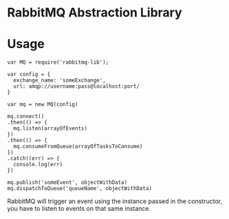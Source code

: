 # RabbitMQ Abstraction Library

# Usage

```
var MQ = require('rabbitmq-lib');

var config = {
  exchange_name: 'someExchange',
  url: amqp://username:pass@localhost:port/
}

var mq = new MQ(config)

mq.connect()
.then(() => {
  mq.listen(arrayOfEvents)
})
.then(() => {
  mq.consumeFromQueue(arrayOfTasksToConsume)
})
.catch((err) => {
  console.log(err)
})

mq.publish('someEvent', objectWithData)
mq.dispatchToQueue('queueName', objectWithData)
```

RabbitMQ will trigger an event using the instance passed in the constructor, you have to listen to events on that same instance.

